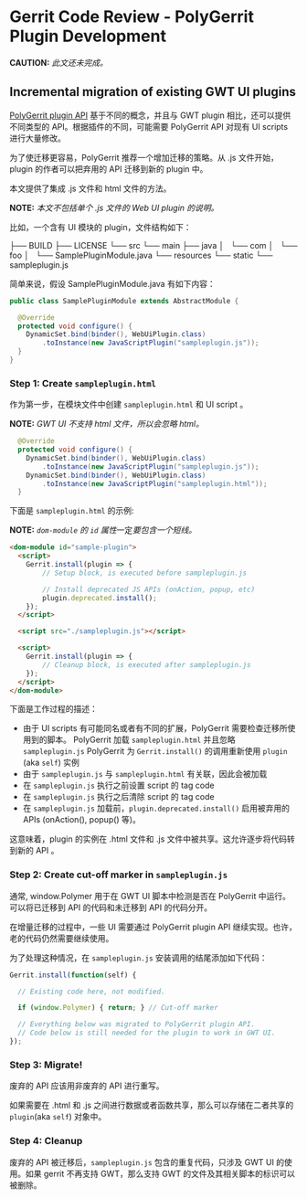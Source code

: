 # Gerrit Code Review - PolyGerrit Plugin Development

**CAUTION:**
*此文还未完成。*

## Incremental migration of existing GWT UI plugins

[PolyGerrit plugin API](pg-plugin-dev.md) 基于不同的概念，并且与 GWT plugin 相比，还可以提供不同类型的 API。根据插件的不同，可能需要 PolyGerrit API 对现有 UI scripts 进行大量修改。

为了使迁移更容易，PolyGerrit 推荐一个增加迁移的策略。从 .js 文件开始，plugin 的作者可以把弃用的 API 迁移到新的 plugin 中。

本文提供了集成 .js 文件和 html 文件的方法。

**NOTE:**
*本文不包括单个 .js 文件的 Web UI plugin 的说明。*

比如，一个含有 UI 模块的 plugin，文件结构如下：

  ├── BUILD
  ├── LICENSE
  └── src
      └── main
          ├── java
          │   └── com
          │       └── foo
          │           └── SamplePluginModule.java
          └── resources
              └── static
                  └── sampleplugin.js

简单来说，假设 SamplePluginModule.java 有如下内容：

```java
public class SamplePluginModule extends AbstractModule {

  @Override
  protected void configure() {
    DynamicSet.bind(binder(), WebUiPlugin.class)
        .toInstance(new JavaScriptPlugin("sampleplugin.js"));
  }
}
```

### Step 1: Create `sampleplugin.html`

作为第一步，在模块文件中创建 `sampleplugin.html` 和  UI script 。

**NOTE:**
*GWT UI 不支持 html 文件，所以会忽略 html。*

```java
  @Override
  protected void configure() {
    DynamicSet.bind(binder(), WebUiPlugin.class)
        .toInstance(new JavaScriptPlugin("sampleplugin.js"));
    DynamicSet.bind(binder(), WebUiPlugin.class)
        .toInstance(new JavaScriptPlugin("sampleplugin.html"));
  }
```

下面是 `sampleplugin.html` 的示例:

**NOTE:**
*`dom-module` 的 `id` 属性*一定*要包含一个短线。*

``` html
<dom-module id="sample-plugin">
  <script>
    Gerrit.install(plugin => {
        // Setup block, is executed before sampleplugin.js

        // Install deprecated JS APIs (onAction, popup, etc)
        plugin.deprecated.install();
    });
  </script>

  <script src="./sampleplugin.js"></script>

  <script>
    Gerrit.install(plugin => {
        // Cleanup block, is executed after sampleplugin.js
    });
  </script>
</dom-module>
```

下面是工作过程的描述：

- 由于 UI scripts 有可能同名或者有不同的扩展，PolyGerrit 需要检查迁移所使用到的脚本。
    PolyGerrit 加载 `sampleplugin.html` 并且忽略 `sampleplugin.js`
    PolyGerrit 为 `Gerrit.install()` 的调用重新使用 `plugin` (aka `self`) 实例
- 由于 `sampleplugin.js` 与 `sampleplugin.html` 有关联，因此会被加载
- 在 `sampleplugin.js` 执行之前设置 script 的 tag code 
- 在 `sampleplugin.js` 执行之后清除 script 的 tag code 
- 在 `sampleplugin.js` 加载前，`plugin.deprecated.install()` 启用被弃用的 APIs (onAction(), popup() 等)。

这意味着，plugin 的实例在 .html 文件和 .js 文件中被共享。这允许逐步将代码转到新的 API 。

### Step 2: Create cut-off marker in `sampleplugin.js`

通常, window.Polymer 用于在 GWT UI 脚本中检测是否在 PolyGerrit 中运行。可以将已迁移到 API 的代码和未迁移到 API 的代码分开。

在增量迁移的过程中，一些 UI 需要通过 PolyGerrit plugin API 继续实现。也许，老的代码仍然需要继续使用。

为了处理这种情况，在 `sampleplugin.js` 安装调用的结尾添加如下代码：

```js
Gerrit.install(function(self) {

  // Existing code here, not modified.

  if (window.Polymer) { return; } // Cut-off marker

  // Everything below was migrated to PolyGerrit plugin API.
  // Code below is still needed for the plugin to work in GWT UI.
});
```

### Step 3: Migrate!

废弃的 API 应该用非废弃的 API 进行重写。

如果需要在 .html 和 .js 之间进行数据或者函数共享，那么可以存储在二者共享的 `plugin`(aka `self`) 对象中。

### Step 4: Cleanup

废弃的 API 被迁移后，`sampleplugin.js` 包含的重复代码，只涉及 GWT UI 的使用。如果 gerrit 不再支持 GWT，那么支持 GWT 的文件及其相关脚本的标识可以被删除。

